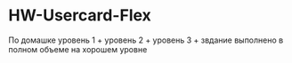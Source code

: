 # HW-Usercard-Flex

По домашке
уровень 1 +
уровень 2 +
уровень 3 +
звдание выполнено в полном объеме на хорошем уровне
